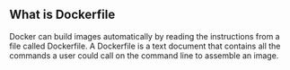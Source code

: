 ## What is Dockerfile

Docker can build images automatically by reading the instructions from a file called Dockerfile. A Dockerfile is a text document that contains all the commands a user could call on the command line to assemble an image.


